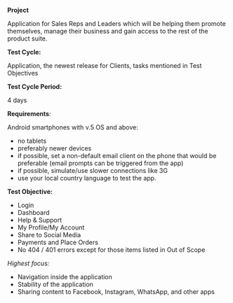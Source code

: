 **Project**  

Application for Sales Reps and Leaders which will be helping them promote themselves, manage their business and gain access to the rest of the product suite.

**Test Cycle:**  

Application, the newest release for Clients, tasks mentioned in Test Objectives
    
**Test Cycle Period:**  

4 days

**Requirements**:   

Android smartphones with v.5 OS and above:
- no tablets
- preferably newer devices
- if possible, set a non-default email client on the phone that would be preferable (email prompts can be triggered from the app)
- if possible, simulate/use slower connections like 3G
- use your local country language to test the app.  

**Test Objective:**  

- Login
- Dashboard
- Help & Support
- My Profile/My Account
- Share to Social Media
- ​Payments and Place Orders
- No 404 / 401 errors except for those items listed in Out of Scope
  
_Highest focus:_  

- Navigation inside the application
- Stability of the application
- Sharing content to Facebook, Instagram, WhatsApp, and other apps
